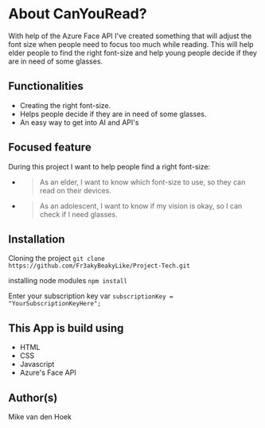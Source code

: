 # About CanYouRead?
With help of the Azure Face API I've created something that will adjust the font size when people need to focus too much while reading. This will help elder people to find the right font-size and help young people decide if they are in need of some glasses.

## Functionalities
* Creating the right font-size.
* Helps people decide if they are in need of some glasses.
* An easy way to get into AI and API's

## Focused feature
During this project I want to help people find a right font-size:
* > As an elder, I want to know which font-size to use, so they can read on their devices.
* > As an adolescent, I want to know if my vision is okay, so I can check if I need glasses.

## Installation
Cloning the project `git clone https://github.com/Fr3akyBeakyLike/Project-Tech.git`

installing node modules `npm install`

Enter your subscription key var `subscriptionKey = "YourSubscriptionKeyHere";`

## This App is build using
* HTML
* CSS
* Javascript
* Azure's Face API

## Author(s)
Mike van den Hoek
